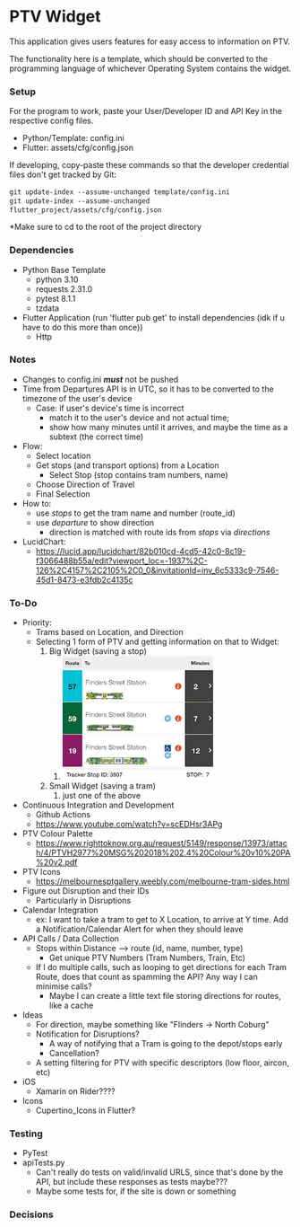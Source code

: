# PTV Widget
This application gives users features for easy access to information on PTV. 

The functionality here is a template, which should be converted to the programming language of whichever Operating System contains the widget.

### Setup
For the program to work, paste your User/Developer ID and API Key in the respective config files.
  - Python/Template: config.ini
  - Flutter: assets/cfg/config.json

If developing, copy-paste these commands so that the developer credential files don't get tracked by Git:
```
git update-index --assume-unchanged template/config.ini
git update-index --assume-unchanged flutter_project/assets/cfg/config.json
```
*Make sure to cd to the root of the project directory

### Dependencies
- Python Base Template
  - python 3.10
  - requests 2.31.0
  - pytest 8.1.1
  - tzdata
- Flutter Application (run 'flutter pub get' to install dependencies (idk if u have to do this more than once))
  - Http

### Notes
- Changes to config.ini __*must*__ not be pushed
- Time from Departures API is in UTC, so it has to be converted to the timezone of the user's device
  - Case: if user's device's time is incorrect
    - match it to the user's device and not actual time;
    - show how many minutes until it arrives, and maybe the time as a subtext (the correct time)
- Flow:
  - Select location
  - Get stops (and transport options) from a Location
    - Select Stop (stop contains tram numbers, name)
  - Choose Direction of Travel
  - Final Selection
- How to:
  - use _stops_ to get the tram name and number (route_id)
  - use _departure_ to show direction
    - direction is matched with route ids from _stops_ via _directions_
- LucidChart:
  - https://lucid.app/lucidchart/82b010cd-4cd5-42c0-8c19-f3066488b55a/edit?viewport_loc=-1937%2C-126%2C4157%2C2105%2C0_0&invitationId=inv_6c5333c9-7546-45d1-8473-e3fdb2c4135c

### To-Do
- Priority: 
  - Trams based on Location, and Direction
  - Selecting 1 form of PTV and getting information on that to Widget:
    1. Big Widget (saving a stop)
       1. ![tram_sample_screen.jpg](images%2Ftram_sample_screen.jpg)
    2. Small Widget (saving a tram)
       1. just one of the above
- Continuous Integration and Development
  - Github Actions
  - https://www.youtube.com/watch?v=scEDHsr3APg
- PTV Colour Palette
  - https://www.righttoknow.org.au/request/5149/response/13973/attach/4/PTVH2977%20MSG%202018%202.4%20Colour%20v10%20PA%20v2.pdf
- PTV Icons
  - https://melbournesptgallery.weebly.com/melbourne-tram-sides.html
- Figure out Disruption and their IDs
  - Particularly in Disruptions
- Calendar Integration
  - ex: I want to take a tram to get to X Location, to arrive at Y time. Add a Notification/Calendar Alert for when they should leave
- API Calls / Data Collection
  - Stops within Distance --> route (id, name, number, type)
    - Get unique PTV Numbers (Tram Numbers, Train, Etc)
  - If I do multiple calls, such as looping to get directions for each Tram Route, does that count as spamming the API? Any way I can minimise calls?
    - Maybe I can create a little text file storing directions for routes, like a cache
- Ideas
  - For direction, maybe something like "Flinders -> North Coburg"
  - Notification for Disruptions?
    - A way of notifying that a Tram is going to the depot/stops early
    - Cancellation?
  - A setting filtering for PTV with specific descriptors (low floor, aircon, etc)
- iOS
  - Xamarin on Rider????
- Icons
  - Cupertino_Icons in Flutter?

### Testing
- PyTest
- apiTests.py
  - Can't really do tests on valid/invalid URLS, since that's done by the API, but include these responses as tests maybe???
  - Maybe some tests for, if the site is down or something

### Decisions

